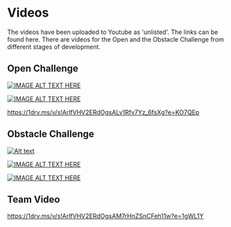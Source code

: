 # Videos
The videos have been uploaded to Youtube as 'unlisted'. The links can be found here. There are videos for the Open and the Obstacle Challenge from different stages of development. 

## Open Challenge


[![IMAGE ALT TEXT HERE](https://img.youtube.com/vi/Sg48LilvS4c/0.jpg)](https://www.youtube.com/watch?v=Sg48LilvS4c)



[![IMAGE ALT TEXT HERE](https://img.youtube.com/vi/o5D0FZzCUnQ/0.jpg)](https://www.youtube.com/watch?v=o5D0FZzCUnQ)



https://1drv.ms/v/s!ArlfVHV2ERdOgsALv1Rfv7Yz_6fsXg?e=KO7QEp

## Obstacle Challenge

[![Alt text](https://img.youtube.com/vi/qHP3XNPUiOw/0.jpg)](https://www.youtube.com/watch?v=qHP3XNPUiOw)




[![IMAGE ALT TEXT HERE](https://img.youtube.com/vi/tWKkKMLqZvE/0.jpg)](https://www.youtube.com/watch?v=tWKkKMLqZvE)


[![IMAGE ALT TEXT HERE](https://img.youtube.com/vi/fEPD9FDqDcM/0.jpg)](https://www.youtube.com/watch?v=fEPD9FDqDcM)


## Team Video

https://1drv.ms/v/s!ArlfVHV2ERdOgsAM7rHnZSnCFeh11w?e=1gWL1Y

